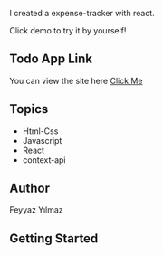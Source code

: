 I created a expense-tracker with react.

Click demo to try it by yourself!

## Todo App  Link

You can view the site here
[Click Me](https://elegant-languages.surge.sh/)

## Topics

  
- Html-Css
- Javascript
- React
- context-api


## Author

Feyyaz Yılmaz

## Getting Started
